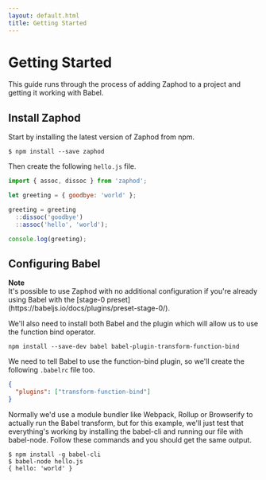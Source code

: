 ```yaml
---
layout: default.html
title: Getting Started
---
```


# Getting Started

This guide runs through the process of adding Zaphod to a project and getting it working with Babel.

## Install Zaphod
Start by installing the latest version of Zaphod from npm.

```
$ npm install --save zaphod
```

Then create the following `hello.js` file.

```js
import { assoc, dissoc } from 'zaphod';

let greeting = { goodbye: 'world' };

greeting = greeting
  ::dissoc('goodbye')
  ::assoc('hello', 'world');

console.log(greeting);
```

## Configuring Babel
<div class="note">
  <i class="icon-warning"></i> <strong>Note</strong>
  <br />
  It's possible to use Zaphod with no additional configuration if you're already using Babel with the [stage-0 preset](https://babeljs.io/docs/plugins/preset-stage-0/).
</div>

We'll also need to install both Babel and the plugin which will allow us to use the function bind operator.

```
npm install --save-dev babel babel-plugin-transform-function-bind
```

We need to tell Babel to use the function-bind plugin, so we'll create the following `.babelrc` file too.

```json
{
  "plugins": ["transform-function-bind"]
}
```

Normally we'd use a module bundler like Webpack, Rollup or Browserify to actually run the Babel transform, but for this example, we'll just test that everything's working by installing the babel-cli and running our file with babel-node. Follow these commands and you should get the same output.

```
$ npm install -g babel-cli
$ babel-node hello.js
{ hello: 'world' }
```



